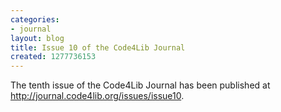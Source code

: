 ```yaml
---
categories:
- journal
layout: blog
title: Issue 10 of the Code4Lib Journal
created: 1277736153
---
```

The tenth issue of the Code4Lib Journal has been published at <a href="http://journal.code4lib.org/issues/issue9">http://journal.code4lib.org/issues/issue10</a>.
